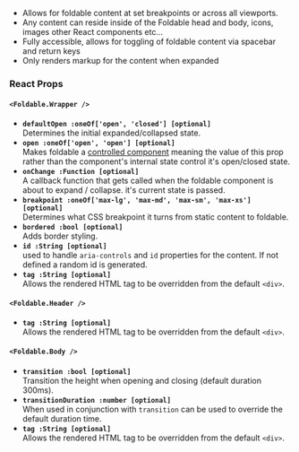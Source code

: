 * Allows for foldable content at set breakpoints or across all viewports.
* Any content can reside inside of the Foldable head and body, icons, images other React components etc...
* Fully accessible, allows for toggling of foldable content via spacebar and return keys
* Only renders markup for the content when expanded

### React Props
#### `<Foldable.Wrapper />`
* **`defaultOpen :oneOf['open', 'closed'] [optional]`**  
Determines the initial expanded/collapsed state.
* **`open :oneOf['open', 'open'] [optional]`**  
Makes foldable a [controlled component](https://facebook.github.io/react/docs/forms.html#controlled-components)
meaning the value of this prop rather than the component's internal state control it's open/closed state.
* **`onChange :Function [optional]`**  
A callback function that gets called when the foldable component is about to expand / collapse. it's current state is passed.
* **`breakpoint :oneOf['max-lg', 'max-md', 'max-sm', 'max-xs'] [optional]`**  
Determines what CSS breakpoint it turns from static content to foldable.
* **`bordered :bool [optional]`**  
Adds border styling.
* **`id :String [optional]`**  
used to handle `aria-controls` and `id` properties for the content.  If not defined a random id is generated.
* **`tag :String [optional]`**  
Allows the rendered HTML tag to be overridden from the default `<div>`.

#### `<Foldable.Header />`
* **`tag :String [optional]`**  
Allows the rendered HTML tag to be overridden from the default `<div>`.

#### `<Foldable.Body />`
* **`transition :bool [optional]`**  
Transition the height when opening and closing (default duration 300ms).
* **`transitionDuration :number [optional]`**  
When used in conjunction with `transition` can be used to override the default duration time.
* **`tag :String [optional]`**  
Allows the rendered HTML tag to be overridden from the default `<div>`.
